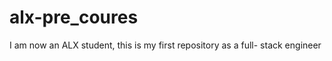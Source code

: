# alx-pre_coures
I am now an ALX student, this is my first repository as a full- stack engineer    
